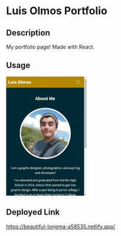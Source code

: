 # Luis Olmos Portfolio

## Description

My portfolio page! Made with React.

## Usage

![gif](./public/screencap.gif)

## Deployed Link

https://beautiful-longma-a58535.netlify.app/
